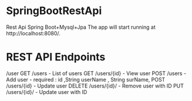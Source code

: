 # SpringBootRestApi
Rest Api Spring Boot+Mysql+Jpa
The app will start running at http://localhost:8080/.
# REST API Endpoints
/user
  GET /users - List of users
  GET /users/{id} - View user
  POST /users - Add user - required : id ,String userName , String surName, 
  POST /users/{id} - Update user
  DELETE /users/{id}/ - Remove user with ID 
  PUT /users/{id}/ - Update user with ID
